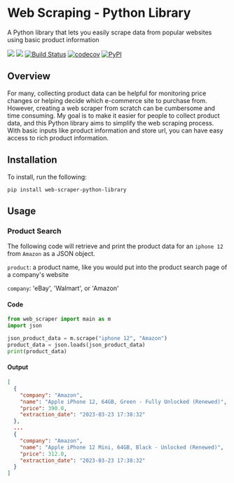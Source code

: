 # Web Scraping - Python Library

A Python library that lets you easily scrape data from popular websites using basic product information

[![](https://img.shields.io/badge/license-MIT-green)](https://opensource.org/license/mit-0/)
[![](https://img.shields.io/github/issues/keirkeenan/web-scraper-python-library)](https://github.com/keirkeenan/web-scraper-python-library/issues)
[![Build Status](https://github.com/keirkeenan/web-scraper-python-library/actions/workflows/build.yml/badge.svg)](https://github.com/keirkeenan/web-scraper-python-library/actions/workflows/build.yml)
[![codecov](https://codecov.io/gh/keirkeenan/web-scraper-python-library/branch/main/graph/badge.svg)](https://codecov.io/gh/keirkeenan/web-scraper-python-library)
[![PyPI](https://img.shields.io/pypi/v/web-scraper-python-library)](https://pypi.org/project/web-scraper-python-library/)

## Overview

For many, collecting product data can be helpful for monitoring price changes or helping decide which e-commerce site to purchase from. However, creating a web scraper from scratch can be cumbersome and time consuming. My goal is to make it easier for people to collect product data, and this Python library aims to simplify the web scraping process. With basic inputs like product information and store url, you can have easy access to rich product information.

## Installation

To install, run the following:

```
pip install web-scraper-python-library
```

## Usage

### Product Search

The following code will retrieve and print the product data for an `iphone 12` from `Amazon` as a JSON object.

`product`: a product name, like you would put into the product search page of a company's website

`company`: 'eBay', 'Walmart', or 'Amazon'

#### Code

```python
from web_scraper import main as m
import json

json_product_data = m.scrape("iphone 12", "Amazon")
product_data = json.loads(json_product_data)
print(product_data)
```

#### Output

```json
[
  {
    "company": "Amazon",
    "name": "Apple iPhone 12, 64GB, Green - Fully Unlocked (Renewed)",
    "price": 390.0,
    "extraction_date": "2023-03-23 17:38:32"
  },
  ...
  {
    "company": "Amazon",
    "name": "Apple iPhone 12 Mini, 64GB, Black - Unlocked (Renewed)",
    "price": 312.0,
    "extraction_date": "2023-03-23 17:38:32"
  }
]
```
